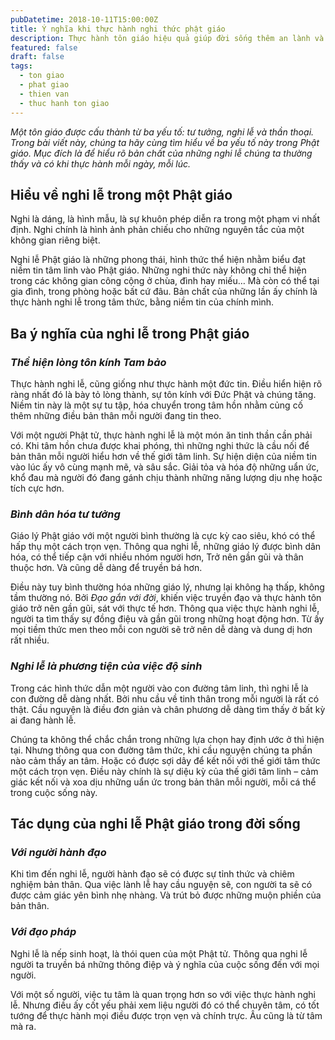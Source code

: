 ```yaml
---
pubDatetime: 2018-10-11T15:00:00Z
title: Ý nghĩa khi thực hành nghi thức phật giáo
description: Thực hành tôn giáo hiệu quả giúp đời sống thêm an lành và hạnh phúc, giác ngộ nhiều điều hữu ích để đem lại năng lượng tích cực cho bản thân, và giá trị đẹp cho cộng đồng.
featured: false
draft: false
tags:
  - ton giao
  - phat giao
  - thien van
  - thuc hanh ton giao
---
```


_Một tôn giáo được cấu thành từ ba yếu tố: tư tưởng, nghi lễ và thần thoại. Trong bài viết này, chúng ta hãy cùng tìm hiểu về ba yếu tố này trong Phật giáo. Mục đích là để hiểu rõ bản chất của những nghi lễ chúng ta thường thấy và có khi thực hành mỗi ngày, mỗi lúc._

## Hiểu về nghi lễ trong một Phật giáo

Nghi là dáng, là hình mẫu, là sự khuôn phép diễn ra trong một phạm vi nhất định. Nghi chính là hình ảnh phản chiếu cho những nguyên tắc của một không gian riêng biệt.

Nghi lễ Phật giáo là những phong thái, hình thức thể hiện nhằm biểu đạt niềm tin tâm linh vào Phật giáo. Những nghi thức này không chỉ thể hiện trong các không gian công cộng ở chùa, đình hay miếu… Mà còn có thể tại gia đình, trong phòng hoặc bất cứ đâu. Bản chất của những lần ấy chính là thực hành nghi lễ trong tâm thức, bằng niềm tin của chính mình.

## Ba ý nghĩa của nghi lễ trong Phật giáo

### _Thể hiện lòng tôn kính Tam bảo_

Thực hành nghi lễ, cũng giống như thực hành một đức tin. Điều hiển hiện rõ ràng nhất đó là bày tỏ lòng thành, sự tôn kính với Đức Phật và chúng tăng. Niềm tin này là một sự tu tập, hóa chuyển trong tâm hồn nhằm củng cố thêm những điều bản thân mỗi người đang tin theo.

Với một người Phật tử, thực hành nghi lễ là một món ăn tinh thần cần phải có. Khi tâm hồn chưa được khai phóng, thì những nghi thức là cầu nối để bản thân mỗi người hiểu hơn về thế giới tâm linh. Sự hiện diện của niềm tin vào lúc ấy vô cùng mạnh mẽ, và sâu sắc. Giải tỏa và hóa độ những uẩn ức, khổ đau mà người đó đang gánh chịu thành những năng lượng dịu nhẹ hoặc tích cực hơn.

### _Bình dân hóa tư tưởng_

Giáo lý Phật giáo với một người bình thường là cực kỳ cao siêu, khó có thể hấp thụ một cách trọn vẹn. Thông qua nghi lễ, những giáo lý được bình dân hóa, có thể tiếp cận với nhiều nhóm người hơn, Trở nên gần gũi và thân thuộc hơn. Và cũng dễ dàng để truyền bá hơn.

Điều này tuy bình thường hóa những giáo lý, nhưng lại không hạ thấp, không tầm thường nó. Bởi _Đạo gắn với đời_, khiến việc truyền đạo và thực hành tôn giáo trở nên gần gũi, sát với thực tế hơn. Thông qua việc thực hành nghi lễ, người ta tìm thấy sự đồng điệu và gần gũi trong những hoạt động hơn. Từ ấy mọi tiềm thức men theo mỗi con người sẽ trở nên dễ dàng và dung dị hơn rất nhiều.

### _Nghi lễ là phương tiện của việc độ sinh_

Trong các hình thức dẫn một người vào con đường tâm linh, thì nghi lễ là con đường dễ dàng nhất. Bởi nhu cầu về tinh thân trong mỗi người là rất có thật. Cầu nguyện là điều đơn giản và chân phương dễ dàng tìm thấy ở bất kỳ ai đang hành lễ.

Chúng ta không thể chắc chắn trong những lựa chọn hay định ước ở thì hiện tại. Nhưng thông qua con đường tâm thức, khi cầu nguyện chúng ta phần nào cảm thấy an tâm. Hoặc có được sợi dây để kết nối với thế giới tâm thức một cách trọn vẹn. Điều này chính là sự diệu kỳ của thế giới tâm linh – cảm giác kết nối và xoa dịu những uẩn ức trong bản thân mỗi người, mỗi cá thể trong cuộc sống này.

## Tác dụng của nghi lễ Phật giáo trong đời sống

### _Với người hành đạo_

Khi tìm đến nghi lễ, người hành đạo sẽ có được sự tỉnh thức và chiêm nghiệm bản thân. Qua việc lành lễ hay cầu nguyện sẽ, con người ta sẽ có được cảm giác yên bình nhẹ nhàng. Và trút bỏ được những muộn phiền của bản thân.

### _Với đạo pháp_

Nghi lễ là nếp sinh hoạt, là thói quen của một Phật tử. Thông qua nghi lễ người ta truyền bá những thông điệp và ý nghĩa của cuộc sống đến với mọi người.

Với một số người, việc tu tâm là quan trọng hơn so với việc thực hành nghi lễ. Nhưng điều ấy cốt yếu phải xem liệu người đó có thể chuyên tâm, có tốt tướng để thực hành mọi điều được trọn vẹn và chính trực. Âu cũng là từ tâm mà ra.